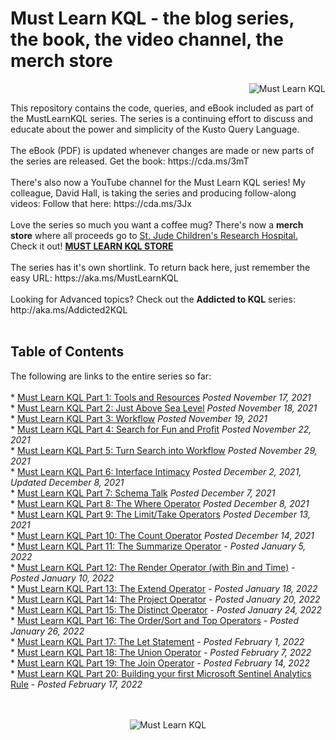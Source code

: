 # Must Learn KQL - the blog series, the book, the video channel, the merch store<br>
<p align="right"><img src="https://github.com/rod-trent/MustLearnKQL/blob/main/Series_Images/MustLearnKQLBannerSmallSmall.png" alt="Must Learn KQL"></center></p>
This repository contains the code, queries, and eBook included as part of the MustLearnKQL series. The series is a continuing effort to discuss and educate about the power and simplicity of the Kusto Query Language.<br><br>
The eBook (PDF) is updated whenever changes are made or new parts of the series are released. Get the book: https://cda.ms/3mT
<br><br>
There's also now a YouTube channel for the Must Learn KQL series! My colleague, David Hall, is taking the series and producing follow-along videos: Follow that here: https://cda.ms/3Jx  
<br><br>
Love the series so much you want a coffee mug? There's now a <b>merch store</b> where all proceeds go to <a href="https://cda.ms/3vg" target="_blank">St. Jude Children's Research Hospital.</a> Check it out! <b><a href="https://cda.ms/3Dy" target="_blank">MUST LEARN KQL STORE</a></b>
<br><br>
The series has it's own shortlink. To return back here, just remember the easy URL:  https://aka.ms/MustLearnKQL
<br><br>
Looking for Advanced topics? Check out the <b>Addicted to KQL</b> series: http://aka.ms/Addicted2KQL
<br><br>
<b><h2>Table of Contents</h2></b>
The following are links to the entire series so far:
<br><br>
* <a href="https://cda.ms/3fC" target="_blank">Must Learn KQL Part 1: Tools and Resources</a> <i>Posted November 17, 2021</i><br>
* <a href="https://cda.ms/3fD" target="_blank">Must Learn KQL Part 2: Just Above Sea Level</a> <i>Posted November 18, 2021</i><br>
* <a href="https://cda.ms/3fQ" target="_blank">Must Learn KQL Part 3: Workflow</a> <i>Posted November 19, 2021</i><br>
* <a href="https://cda.ms/3gH" target="_blank">Must Learn KQL Part 4: Search for Fun and Profit</a> <i>Posted November 22, 2021</i><br>
* <a href="https://cda.ms/3jm" target="_blank">Must Learn KQL Part 5: Turn Search into Workflow</a> <i>Posted November 29, 2021</i><br>
* <a href="https://cda.ms/3mc" target="_blank">Must Learn KQL Part 6: Interface Intimacy</a> <i>Posted December 2, 2021, Updated December 8, 2021</i><br>
* <a href="https://cda.ms/3pm" target="_blank">Must Learn KQL Part 7: Schema Talk</a> <i>Posted December 7, 2021</i><br>
* <a href="https://cda.ms/3qj" target="_blank">Must Learn KQL Part 8: The Where Operator</a> <i>Posted December 8, 2021</i><br>
* <a href="https://cda.ms/3s7" target="_blank">Must Learn KQL Part 9: The Limit/Take Operators</a> <i>Posted December 13, 2021</i><br>
* <a href="https://cda.ms/3sM" target="_blank">Must Learn KQL Part 10: The Count Operator</a> <i>Posted December 14, 2021</i><br>
* <a href="https://cda.ms/3yf" target="_blank">Must Learn KQL Part 11: The Summarize Operator</a> - <i>Posted January 5, 2022</i><br>
* <a href="https://cda.ms/3B9" target="_blank">Must Learn KQL Part 12: The Render Operator (with Bin and Time)</a> - <i>Posted January 10, 2022</i><br>
* <a href="https://cda.ms/3Dz" target="_blank">Must Learn KQL Part 13: The Extend Operator</a> - <i>Posted January 18, 2022</i><br>
* <a href="https://cda.ms/3G6" target="_blank">Must Learn KQL Part 14: The Project Operator</a> - <i>Posted January 20, 2022</i><br>
* <a href="https://cda.ms/3Hn" target="_blank">Must Learn KQL Part 15: The Distinct Operator</a> - <i>Posted January 24, 2022</i><br>
* <a href="https://cda.ms/3J8" target="_blank">Must Learn KQL Part 16: The Order/Sort and Top Operators</a> - <i>Posted January 26, 2022</i><br>
* <a href="https://cda.ms/3LM" target="_blank">Must Learn KQL Part 17: The Let Statement</a> - <i>Posted February 1, 2022</i><br> 
* <a href="https://cda.ms/3NX" target="_blank">Must Learn KQL Part 18: The Union Operator</a> - <i>Posted February 7, 2022</i><br> 
* <a href="https://cda.ms/3Rj" target="_blank">Must Learn KQL Part 19: The Join Operator</a> - <i>Posted February 14, 2022</i><br> 
* <a href="https://cda.ms/3SF" target="_blank">Must Learn KQL Part 20: Building your first Microsoft Sentinel Analytics Rule</a> - <i>Posted February 17, 2022</i><br>
<br><br>
<p align="center"><img src="https://github.com/rod-trent/MustLearnKQL/blob/main/Series_Images/MustLearnKQLBannerMissionSmall.png" alt="Must Learn KQL"></center></p>
